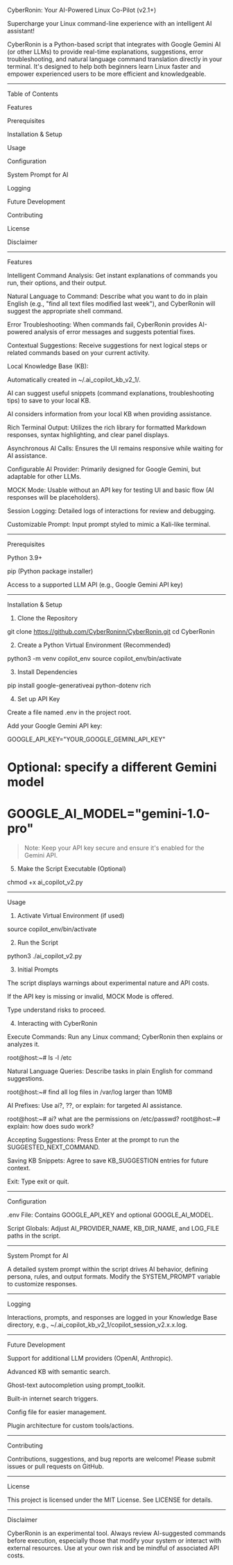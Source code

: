 CyberRonin: Your AI-Powered Linux Co-Pilot (v2.1+)

 

Supercharge your Linux command-line experience with an intelligent AI assistant!

CyberRonin is a Python-based script that integrates with Google Gemini AI (or other LLMs) to provide real-time explanations, suggestions, error troubleshooting, and natural language command translation directly in your terminal. It's designed to help both beginners learn Linux faster and empower experienced users to be more efficient and knowledgeable.


---

Table of Contents

Features

Prerequisites

Installation & Setup

Usage

Configuration

System Prompt for AI

Logging

Future Development

Contributing

License

Disclaimer



---

Features

Intelligent Command Analysis: Get instant explanations of commands you run, their options, and their output.

Natural Language to Command: Describe what you want to do in plain English (e.g., "find all text files modified last week"), and CyberRonin will suggest the appropriate shell command.

Error Troubleshooting: When commands fail, CyberRonin provides AI-powered analysis of error messages and suggests potential fixes.

Contextual Suggestions: Receive suggestions for next logical steps or related commands based on your current activity.

Local Knowledge Base (KB):

Automatically created in ~/.ai_copilot_kb_v2_1/.

AI can suggest useful snippets (command explanations, troubleshooting tips) to save to your local KB.

AI considers information from your local KB when providing assistance.


Rich Terminal Output: Utilizes the rich library for formatted Markdown responses, syntax highlighting, and clear panel displays.

Asynchronous AI Calls: Ensures the UI remains responsive while waiting for AI assistance.

Configurable AI Provider: Primarily designed for Google Gemini, but adaptable for other LLMs.

MOCK Mode: Usable without an API key for testing UI and basic flow (AI responses will be placeholders).

Session Logging: Detailed logs of interactions for review and debugging.

Customizable Prompt: Input prompt styled to mimic a Kali-like terminal.



---

Prerequisites

Python 3.9+

pip (Python package installer)

Access to a supported LLM API (e.g., Google Gemini API key)



---

Installation & Setup

1. Clone the Repository

git clone https://github.com/CyberRoninn/CyberRonin.git
cd CyberRonin


2. Create a Python Virtual Environment (Recommended)

python3 -m venv copilot_env
source copilot_env/bin/activate


3. Install Dependencies

pip install google-generativeai python-dotenv rich


4. Set up API Key

Create a file named .env in the project root.

Add your Google Gemini API key:

GOOGLE_API_KEY="YOUR_GOOGLE_GEMINI_API_KEY"
# Optional: specify a different Gemini model
# GOOGLE_AI_MODEL="gemini-1.0-pro"


> Note: Keep your API key secure and ensure it's enabled for the Gemini API.




5. Make the Script Executable (Optional)

chmod +x ai_copilot_v2.py




---

Usage

1. Activate Virtual Environment (if used)

source copilot_env/bin/activate


2. Run the Script

python3 ./ai_copilot_v2.py


3. Initial Prompts

The script displays warnings about experimental nature and API costs.

If the API key is missing or invalid, MOCK Mode is offered.

Type understand risks to proceed.



4. Interacting with CyberRonin

Execute Commands: Run any Linux command; CyberRonin then explains or analyzes it.

root@host:~# ls -l /etc

Natural Language Queries: Describe tasks in plain English for command suggestions.

root@host:~# find all log files in /var/log larger than 10MB

AI Prefixes: Use ai?, ??, or explain: for targeted AI assistance.

root@host:~# ai? what are the permissions on /etc/passwd?
root@host:~# explain: how does sudo work?

Accepting Suggestions: Press Enter at the prompt to run the SUGGESTED_NEXT_COMMAND.

Saving KB Snippets: Agree to save KB_SUGGESTION entries for future context.

Exit: Type exit or quit.





---

Configuration

.env File: Contains GOOGLE_API_KEY and optional GOOGLE_AI_MODEL.

Script Globals: Adjust AI_PROVIDER_NAME, KB_DIR_NAME, and LOG_FILE paths in the script.



---

System Prompt for AI

A detailed system prompt within the script drives AI behavior, defining persona, rules, and output formats. Modify the SYSTEM_PROMPT variable to customize responses.


---

Logging

Interactions, prompts, and responses are logged in your Knowledge Base directory, e.g., ~/.ai_copilot_kb_v2_1/copilot_session_v2.x.x.log.


---

Future Development

Support for additional LLM providers (OpenAI, Anthropic).

Advanced KB with semantic search.

Ghost-text autocompletion using prompt_toolkit.

Built-in internet search triggers.

Config file for easier management.

Plugin architecture for custom tools/actions.



---

Contributing

Contributions, suggestions, and bug reports are welcome! Please submit issues or pull requests on GitHub.


---

License

This project is licensed under the MIT License. See LICENSE for details.


---

Disclaimer

CyberRonin is an experimental tool. Always review AI-suggested commands before execution, especially those that modify your system or interact with external resources. Use at your own risk and be mindful of associated API costs.
